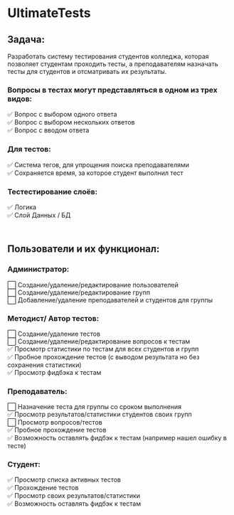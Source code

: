 # UltimateTests
## Задача: 
Разработать систему тестирования студентов колледжа, которая позволяет студентам проходить тесты, а преподавателям назначать тесты для студентов и отсматривать их результаты.
<br>
### Вопросы в тестах могут представляться в одном из трех видов: 
:white_check_mark: Вопрос с выбором одного ответа 
<br> :white_check_mark: Вопрос с выбором нескольких ответов 
<br> :white_check_mark: Вопрос с вводом ответа 

### Для тестов:
:white_check_mark: Система тегов, для упрощения поиска преподавателями 
<br> :white_check_mark: Сохраняется время, за которое студент выполнил тест

### Тестестирование слоёв:
:white_check_mark: Логика
<br> :white_check_mark: Слой Данных / БД


## <br> Пользователи и их функционал:
### Администратор:
:white_large_square: Создание/удаление/редактирование пользователей
<br> :white_large_square: Создание/удаление/редактирование групп
<br> :white_large_square: Добавление/удаление преподавателей и студентов для группы

### Методист/ Автор тестов:
:white_large_square: Создание/удаление тестов
<br> :white_large_square: Создание/удаление/редактирование вопросов к тестам
<br> :white_check_mark: Просмотр статистики по тестам для всех студентов и групп
<br> :white_check_mark: Пробное прохождение тестов (с выводом результата но без сохранения статистики)
<br> :white_check_mark: Просмотр фидбэка к тестам

### Преподаватель:
:white_large_square: Назначение теста для группы со сроком выполнения
<br> :white_check_mark: Просмотр результатов/статистики студентов своих групп
<br> :white_large_square: Просмотр вопросов/тестов
<br> :white_check_mark: Пробное прохождение тестов
<br> :white_check_mark: Возможность оставлять фидбэк к тестам (например нашел ошибку в тесте)

### Студент:
:white_check_mark: Просмотр списка активных тестов
<br> :white_check_mark: Прохождение тестов
<br> :white_check_mark: Просмотр своих результатов/статистики
<br> :white_check_mark: Возможность оставлять фидбэк к тестам
